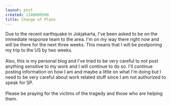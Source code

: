 ```yaml
--- 
layout: post
created: 1148800500
title: Change of Plans
---
```

Due to the recent earthquake in Jokjakarta, I've been asked to be on the immediate response team to the area.  I'm on my way there right now and will be there for the next three weeks.  This means that I will be postponing my trip to the US by two weeks.<br /><br />Also, this is my personal blog and I've tried to be very careful to not post anything sensitive to my work and I will continue to do so.  I'll continue posting information on how I am and maybe a little on what I'm doing but I need to be very careful about work related stuff since I am not authorized to speak for SP.<br /><br />Please be praying for the victims of the tragedy and those who are helping them.
